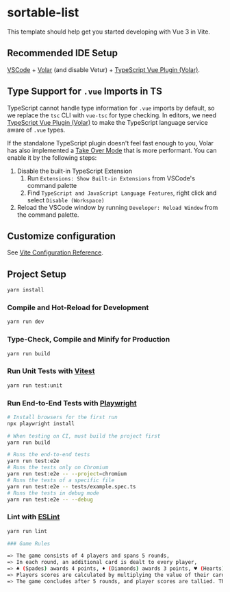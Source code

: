 # sortable-list

This template should help get you started developing with Vue 3 in Vite.

## Recommended IDE Setup

[VSCode](https://code.visualstudio.com/) + [Volar](https://marketplace.visualstudio.com/items?itemName=Vue.volar) (and disable Vetur) + [TypeScript Vue Plugin (Volar)](https://marketplace.visualstudio.com/items?itemName=Vue.vscode-typescript-vue-plugin).

## Type Support for `.vue` Imports in TS

TypeScript cannot handle type information for `.vue` imports by default, so we replace the `tsc` CLI with `vue-tsc` for type checking. In editors, we need [TypeScript Vue Plugin (Volar)](https://marketplace.visualstudio.com/items?itemName=Vue.vscode-typescript-vue-plugin) to make the TypeScript language service aware of `.vue` types.

If the standalone TypeScript plugin doesn't feel fast enough to you, Volar has also implemented a [Take Over Mode](https://github.com/johnsoncodehk/volar/discussions/471#discussioncomment-1361669) that is more performant. You can enable it by the following steps:

1. Disable the built-in TypeScript Extension
    1) Run `Extensions: Show Built-in Extensions` from VSCode's command palette
    2) Find `TypeScript and JavaScript Language Features`, right click and select `Disable (Workspace)`
2. Reload the VSCode window by running `Developer: Reload Window` from the command palette.

## Customize configuration

See [Vite Configuration Reference](https://vitejs.dev/config/).

## Project Setup

```sh
yarn install
```

### Compile and Hot-Reload for Development

```sh
yarn run dev
```

### Type-Check, Compile and Minify for Production

```sh
yarn run build
```

### Run Unit Tests with [Vitest](https://vitest.dev/)

```sh
yarn run test:unit
```

### Run End-to-End Tests with [Playwright](https://playwright.dev)

```sh
# Install browsers for the first run
npx playwright install

# When testing on CI, must build the project first
yarn run build

# Runs the end-to-end tests
yarn run test:e2e
# Runs the tests only on Chromium
yarn run test:e2e -- --project=chromium
# Runs the tests of a specific file
yarn run test:e2e -- tests/example.spec.ts
# Runs the tests in debug mode
yarn run test:e2e -- --debug
```

### Lint with [ESLint](https://eslint.org/)

```sh
yarn run lint

### Game Rules 

=> The game consists of 4 players and spans 5 rounds,
=> In each round, an additional card is dealt to every player,
=> ♣ (Spades) awards 4 points, ♦ (Diamonds) awards 3 points, ♥ (Hearts) awards 2 points, and ♠ (Clubs) awards 1 point,
=> Players scores are calculated by multiplying the value of their cards with the corresponding points for the suits,
=> The game concludes after 5 rounds, and player scores are tallied. The player with the highest score emerges as the winner,
